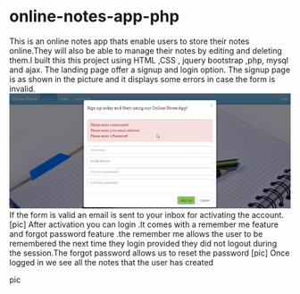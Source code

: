 # online-notes-app-php
This is an online notes app thats enable users to store their notes online.They will also be able to manage their notes by 
editing and deleting them.I built this this project using HTML ,CSS , jquery bootstrap ,php, mysql and ajax.
The landing page offer a signup and login option.
The signup page is as shown in the picture and it displays some errors in case the form is invalid.
![alt text](https://github.com/ghilo2206/online-notes-app-php/blob/main/Screenshot.png)
If the form is valid an email is sent to your inbox for activating the account.
[pic]
After activation you can login .It comes with a remember me feature and forgot password feature .the remember me allows the user to be remembered the next time they login provided they did not logout during the session.The forgot password allows us to reset the password
[pic]
Once logged in we see all the notes that the user has created

pic
